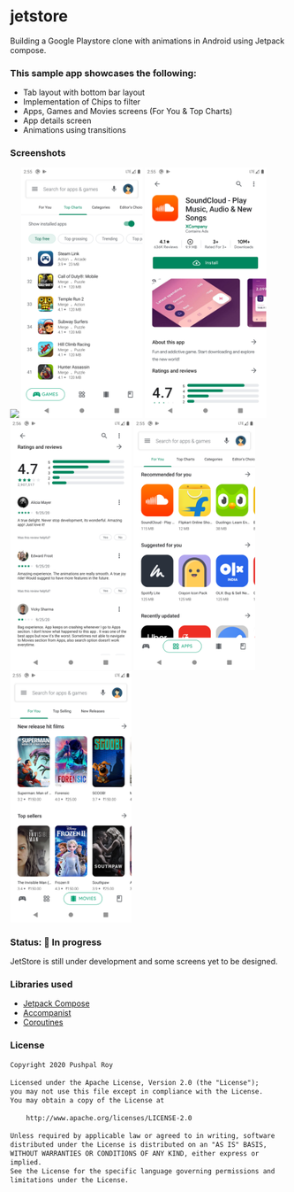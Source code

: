 # jetstore
Building a Google Playstore clone with animations in Android using Jetpack compose.

### This sample app showcases the following:

 * Tab layout with bottom bar layout
 * Implementation of Chips to filter
 * Apps, Games and Movies screens (For You & Top Charts)
 * App details screen
 * Animations using transitions

### Screenshots
<img src="screenshots/demo.gif" width=220 /> <img src="screenshots/screenshot_4.png" width=220 /> <img src="screenshots/screenshot_5.png" width=220 />
<br>
<img src="screenshots/screenshot_6.png" width=220 /> <img src="screenshots/screenshot_2.png" width=220 /> <img src="screenshots/screenshot_3.png" width=220 />

### Status: 🚧 In progress
<p>JetStore is still under development and some screens yet to be designed.</p>

### Libraries used

* [Jetpack Compose]
* [Accompanist]
* [Coroutines]

[Jetpack Compose]: https://developer.android.com/jetpack/compose
[Accompanist]: https://github.com/chrisbanes/accompanist
[Coroutines]: https://developer.android.com/kotlin/coroutines

### License
```
Copyright 2020 Pushpal Roy

Licensed under the Apache License, Version 2.0 (the "License");
you may not use this file except in compliance with the License.
You may obtain a copy of the License at

    http://www.apache.org/licenses/LICENSE-2.0

Unless required by applicable law or agreed to in writing, software
distributed under the License is distributed on an "AS IS" BASIS,
WITHOUT WARRANTIES OR CONDITIONS OF ANY KIND, either express or implied.
See the License for the specific language governing permissions and
limitations under the License.
```

